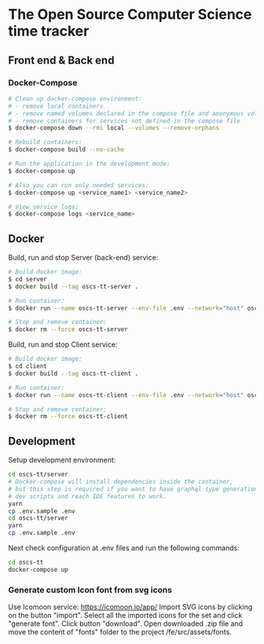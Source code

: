 # The Open Source Computer Science time tracker

## Front end & Back end

### Docker-Compose

```bash
# Clean up docker-compose environment:
# - remove local containers
# - remove named volumes declared in the compose file and anonymous volumes attached to containers
# - remove containers for services not defined in the compose file
$ docker-compose down --rmi local --volumes --remove-orphans

# Rebuild containers:
$ docker-compose build --no-cache

# Run the application in the development mode:
$ docker-compose up

# Also you can run only needed services:
$ docker-compose up <service_name1> <service_name2>

# View service logs:
$ docker-compose logs <service_name>

```

## Docker

Build, run and stop Server (back-end) service:

```bash
# Build docker image:
$ cd server
$ docker build --tag oscs-tt-server .

# Run container:
$ docker run --name oscs-tt-server --env-file .env --network="host" oscs-tt-server

# Stop and remove container:
$ docker rm --force oscs-tt-server
```

Build, run and stop Client service:

```bash
# Build docker image:
$ cd client
$ docker build --tag oscs-tt-client .

# Run container:
$ docker run --name oscs-tt-client --env-file .env --network="host" oscs-tt-client

# Stop and remove container:
$ docker rm --force oscs-tt-client
```

## Development

Setup development environment:

```sh
cd oscs-tt/server
# Docker-compose will install dependencies inside the container,
# but this step is required if you want to have graphql type generation,
# dev scripts and reach IDE features to work.
yarn
cp .env.sample .env
cd oscs-tt/server
yarn
cp .env.sample .env
```

Next check configuration at .env files and run the following commands:

```sh
cd oscs-tt
docker-compose up
```

### Generate custom Icon font from svg icons

Use Icomoon service: https://icomoon.io/app/
Import SVG icons by clicking on the button "import".
Select all the imported icons for the set and click "generate font".
Click button "download".
Open downloaded .zip file and move the content of "fonts" folder to the project /fe/src/assets/fonts.
